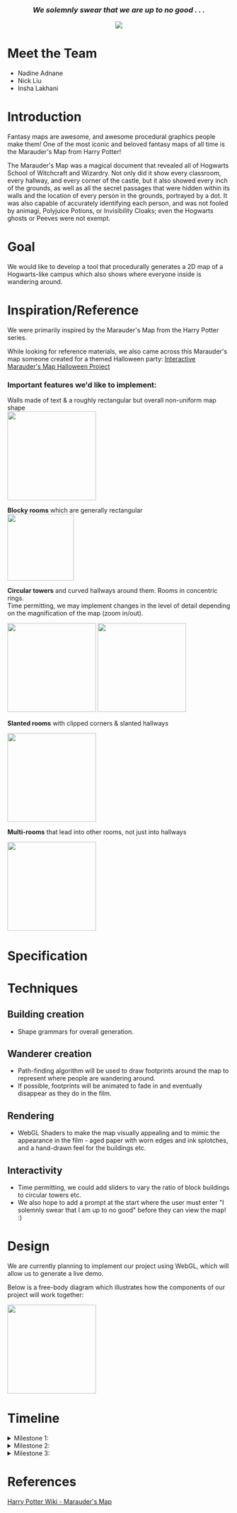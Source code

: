 ***<h3 style="text-align: center;">We solemnly swear that we are up to no good . . .</h3>***
<p style="text-align: center"><img src="proposal/map_logo.jpg"></p>

# Meet the Team
- Nadine Adnane
- Nick Liu
- Insha Lakhani

# Introduction
Fantasy maps are awesome, and awesome procedural graphics people make them! One of the most iconic and beloved fantasy maps of all time is the Marauder's Map from Harry Potter! 

The Marauder's Map was a magical document that revealed all of Hogwarts School of Witchcraft and Wizardry. Not only did it show every classroom, every hallway, and every corner of the castle, but it also showed every inch of the grounds, as well as all the secret passages that were hidden within its walls and the location of every person in the grounds, portrayed by a dot. It was also capable of accurately identifying each person, and was not fooled by animagi, Polyjuice Potions, or Invisibility Cloaks; even the Hogwarts ghosts or Peeves were not exempt.

# Goal
We would like to develop a tool that procedurally generates a 2D map of a Hogwarts-like campus which also shows where everyone inside is wandering around.

# Inspiration/Reference
We were primarily inspired by the Marauder's Map from the Harry Potter series.

While looking for reference materials, we also came across this Marauder's map someone created for a themed Halloween party:
[Interactive Marauder's Map Halloween Project](https://cartland.medium.com/building-a-marauders-map-6552fa378cda)

### Important features we'd like to implement:

Walls made of text & a roughly rectangular but overall non-uniform map shape</br>
<img src="proposal/Footprint.png" height="200">

**Blocky rooms** which are generally rectangular </br>
<img src="proposal/BlockRoom.png" height="150">

**Circular towers** and curved hallways around them. Rooms in concentric rings.<br>
Time permitting, we may implement changes in the level of detail depending on the magnification of the map (zoom in/out).

<img src="proposal/Tower.png" height="200">

<img src="proposal/Tower2.png" height="200">

**Slanted rooms** with clipped corners & slanted hallways

<img src="proposal/SlantedHallway.png" height="200">

**Multi-rooms** that lead into other rooms, not just into hallways

<img src="proposal/MultiRoom.png" height="200">


# Specification

# Techniques
## Building creation
- Shape grammars for overall generation.

## Wanderer creation
- Path-finding algorithm will be used to draw footprints around the map to represent where people are wandering around.
- If possible, footprints will be animated to fade in and eventually disappear as they do in the film.

## Rendering
- WebGL Shaders to make the map visually appealing and to mimic the appearance in the film - aged paper with worn edges and ink splotches, and a hand-drawn feel for the buildings etc.

## Interactivity
- Time permitting, we could add sliders to vary the ratio of block buildings to circular towers etc.
- We also hope to add a prompt at the start where the user must enter "I solemnly swear that I am up to no good" before they can view the map! :)

# Design
We are currently planning to implement our project using WebGL, which will allow us to generate a live demo.

Below is a free-body diagram which illustrates how the components of our project will work together:

<img src="proposal/FBD.png" height="200">

# Timeline
<details>
  <summary>Milestone 1:</summary>
<ul>
	<li>Everyone</li>
	- Set up WebGL project & decide on collaboration methods
    <li>Nick & Nadine</li>
    - Research Shape grammars <br>
    - Generate basic Hogwarts Castle room/doorway structure and navigation mesh
    <li>Insha</li>
    - Basic path-finding </br>
    - Footstep animation (trailing footsteps disappear as more appear)
</ul>
</details>

<details>
	<summary>Milestone 2:</summary>
<ul>
    <li>Nick & Nadine</li>
    - Refine shape grammar/make sure the 4 core map features (blocky rooms, circular towers, slanted rooms, and multi-rooms) are working and looking good! </br>
    - Add detail to rooms (stairs, furniture, etc)
    - Apply text to shapes
    - Add interactive toggles for various parameters </br>
    <li>Insha</li>
    - Refine path-finding/address any bugs </br>
    - Work on map assets/shaders/visuals
</ul>
</details>

<details>
	<summary>Milestone 3:</summary>
<ul>
    <li>Nadine</li>
    - Polish UI/visuals
    <li>Nick</li>
    - Refine parameter toggles & address any remaining shape grammar issues
    <li>Insha</li>
    - Add interactive prompt at the start </br>
    <li>Everyone</li>
	- Address any remaining bugs </br>
	- Publish live demo </br>
	- Polish Github README
</ul>
</details>

# References
[Harry Potter Wiki - Marauder's Map](https://harrypotter.fandom.com/wiki/Marauder%27s_Map)